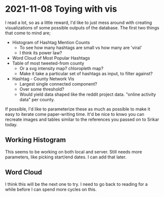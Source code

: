 # 2021-11-08 Toying with vis

I read a lot, so as a little reward, I'd like to just mess around with creating visualizations of some possible outputs of the database. The first two things that come to mind are;

* Histogram of Hashtag Mention Counts
	- To see how many hashtags are small vs how many are 'viral'
	- I think its power law?
* Word Cloud of Most Popular Hashtags
* Table of most tweeted-from county
	- Or a svg intensity map? chloropleth map?
	- Make it take a particular set of hashtags as input, to filter against?
* Hashtag - County Network Vis
	- Largest single connected component? 
	- Over some threshold? 
	- Would yield data shaped like the reddit project data. "online activity data" per county.
	
If possible, I'd like to parameterize these as much as possible to make it easy to iterate come paper-writing time. It'd be nice to knwo you can recreate images and tables similar to the references you passed on to Srikar today. 


## Working Histogram
This seems to be working on both local and server. Still needs more parameters, like picking start/end dates. I can add that later. 

## Word Cloud
I think this will be the next one to try. I need to go back to reading for a while before I can spend more cycles on this. 